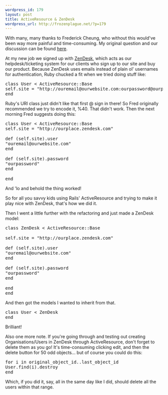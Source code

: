 ```yaml
--- 
wordpress_id: 179
layout: post
title: ActiveResource & ZenDesk
wordpress_url: http://frozenplague.net/?p=179
---
```

With many, many thanks to Frederick Cheung, who without this would've been way more painful and time-consuming. My original question and our discussion can be found <a href="http://groups.google.ca/group/rubyonrails-talk/browse_thread/thread/49616be220fb8d1d">here</a>.

At my new job we signed up with <a href="http://zendesk.com">ZenDesk</a>, which acts as our helpdesk/ticketing system for our clients who sign up to our site and buy our product. Because ZenDesk uses emails instead of plain ol' usernames for authentication, Ruby chucked a fit when we tried doing stuff like:
<pre lang="rails">class User &lt; ActiveResource::Base
self.site = "http://ouremail@ourwebsite.com:ourpassword@ourplace.zendesk.com"
end</pre>
Ruby's URI class just didn't like that first @ sign in there! So Fred originally recommended we try to encode it, %40. That didn't work. Then the next morning Fred suggests doing this:
<pre lang="rails">class User &lt; ActiveResource::Base
self.site = "http://ourplace.zendesk.com"

def (self.site).user
"ouremail@ourwebsite.com"
end

def (self.site).password
"ourpassword"
end

end</pre>
And 'lo and behold the thing worked!

So for all you savvy kids using Rails' ActiveResource and trying to make it play nice with ZenDesk, that's how we did it.

Then I went a little further with the refactoring and just made a ZenDesk model:
<pre lang="rails">class ZenDesk &lt; ActiveResource::Base

self.site = "http://ourplace.zendesk.com"

def (self.site).user
"ouremail@ourwebsite.com"
end

def (self.site).password
"ourpassword"
end

end
end</pre>
And then got the models I wanted to inherit from that.
<pre lang="rails">class User &lt; ZenDesk
end</pre>
Brilliant!

Also one more note. If you're going through and testing out creating Organisations/Users in ZenDesk through ActiveResource, don't forget to delete them as you go! It's time-consuming clicking edit, and then the delete button for 50 odd objects... but of course you could do this:
<pre lang="ruby">for i in original_object_id..last_object_id
User.find(i).destroy
end</pre>
Which, if you did it, say, all in the same day like I did, should delete all the users within that range.
